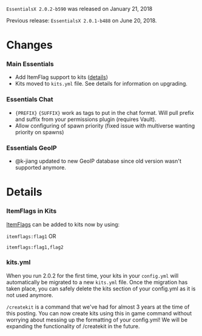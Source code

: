 `EssentialsX 2.0.2-b590` was released on January 21, 2018

Previous release: `EssentialsX 2.0.1-b488` on June 20, 2018.

# Changes
### Main Essentials
* Add ItemFlag support to kits ([details](https://github.com/EssentialsX/Essentials/wiki/2.0.2/_edit#details))
* Kits moved to `kits.yml` file. See details for information on upgrading.

### Essentials Chat
* `{PREFIX}` `{SUFFIX}` work as tags to put in the chat format. Will pull prefix and suffix from your permissions plugin (requires Vault).
* Allow configuring of spawn priority (fixed issue with multiverse wanting priority on spawns)


### Essentials GeoIP
* @k-jiang updated to new GeoIP database since old version wasn't supported anymore.


# Details
### ItemFlags in Kits
[ItemFlags](https://hub.spigotmc.org/javadocs/spigot/org/bukkit/inventory/ItemFlag.html) can be added to kits now by using:

`itemflags:flag1` OR

`itemflags:flag1,flag2`

### kits.yml
When you run 2.0.2 for the first time, your kits in your `config.yml` will automatically be migrated to a new `kits.yml` file. Once the migration has taken place, you can safely delete the kits section of your config.yml as it is not used anymore.

`/createkit` is a command that we've had for almost 3 years at the time of this posting. You can now create kits using this in game command without worrying about messing up the formatting of your config.yml! We will be expanding the functionality of /createkit in the future.